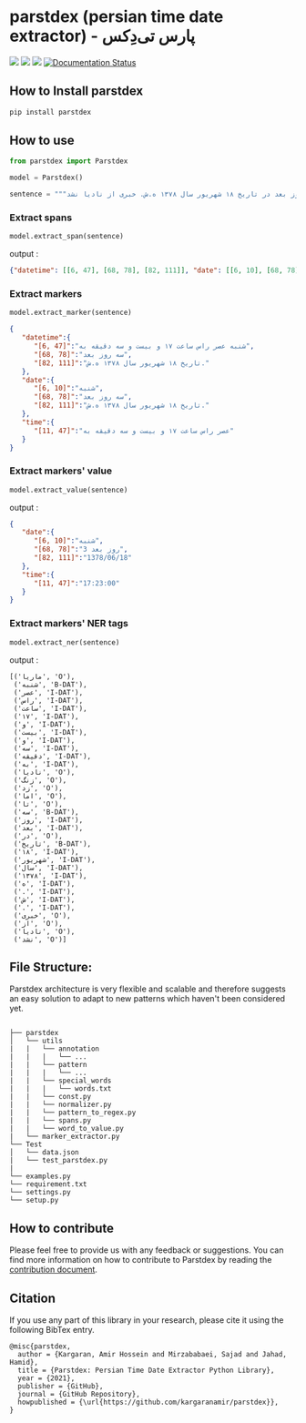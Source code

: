 # parstdex (persian time date extractor) - پارس تی‌دِکس

![](https://badgen.net/pypi/v/parstdex) ![](https://badgen.net/pypi/license/parstdex) ![](https://badgen.net/pypi/python/parstdex) [![Documentation Status](https://readthedocs.org/projects/parstdex/badge/?version=latest)](https://parstdex.readthedocs.io/en/latest/?badge=latest)

## How to Install parstdex

```bash
pip install parstdex
```

## How to use

```python
from parstdex import Parstdex

model = Parstdex()

sentence = """ماریا شنبه عصر راس ساعت ۱۷ و بیست و سه دقیقه به نادیا زنگ زد اما تا سه روز بعد در تاریخ ۱۸ شهریور سال ۱۳۷۸ ه.ش. خبری از نادیا نشد"""
```
### Extract spans
```python
model.extract_span(sentence)
```
output :
```json
{"datetime": [[6, 47], [68, 78], [82, 111]], "date": [[6, 10], [68, 78], [82, 111]], "time": [[11, 47]]}
```

### Extract markers
```python
model.extract_marker(sentence)
```

```json
{
   "datetime":{
      "[6, 47]":"شنبه عصر راس ساعت ۱۷ و بیست و سه دقیقه به",
      "[68, 78]":"سه روز بعد",
      "[82, 111]":"تاریخ ۱۸ شهریور سال ۱۳۷۸ ه.ش."
   },
   "date":{
      "[6, 10]":"شنبه",
      "[68, 78]":"سه روز بعد",
      "[82, 111]":"تاریخ ۱۸ شهریور سال ۱۳۷۸ ه.ش."
   },
   "time":{
      "[11, 47]":"عصر راس ساعت ۱۷ و بیست و سه دقیقه به"
   }
}
```

### Extract markers' value
```python
model.extract_value(sentence)
```
output :
```json
{
   "date":{
      "[6, 10]":"شنبه",
      "[68, 78]":"3 روز بعد",
      "[82, 111]":"1378/06/18"
   },
   "time":{
      "[11, 47]":"17:23:00"
   }
}
```
### Extract markers' NER tags
```python
model.extract_ner(sentence)
```
output :
```
[('ماریا', 'O'),
 ('شنبه', 'B-DAT'),
 ('عصر', 'I-DAT'),
 ('راس', 'I-DAT'),
 ('ساعت', 'I-DAT'),
 ('۱۷', 'I-DAT'),
 ('و', 'I-DAT'),
 ('بیست', 'I-DAT'),
 ('و', 'I-DAT'),
 ('سه', 'I-DAT'),
 ('دقیقه', 'I-DAT'),
 ('به', 'I-DAT'),
 ('نادیا', 'O'),
 ('زنگ', 'O'),
 ('زد', 'O'),
 ('اما', 'O'),
 ('تا', 'O'),
 ('سه', 'B-DAT'),
 ('روز', 'I-DAT'),
 ('بعد', 'I-DAT'),
 ('در', 'O'),
 ('تاریخ', 'B-DAT'),
 ('۱۸', 'I-DAT'),
 ('شهریور', 'I-DAT'),
 ('سال', 'I-DAT'),
 ('۱۳۷۸', 'I-DAT'),
 ('ه', 'I-DAT'),
 ('.', 'I-DAT'),
 ('ش', 'I-DAT'),
 ('.', 'I-DAT'),
 ('خبری', 'O'),
 ('از', 'O'),
 ('نادیا', 'O'),
 ('نشد', 'O')]

```


## File Structure:
Parstdex architecture is very flexible and scalable and therefore suggests an easy solution to adapt to new patterns which haven't been considered yet.
```

├── parstdex                 
│   └── utils
|   |   └── annotation
|   |   |   └── ...
|   |   └── pattern
|   |   |   └── ...
|   |   └── special_words
|   |   |   └── words.txt
|   |   └── const.py
|   |   └── normalizer.py
|   |   └── pattern_to_regex.py
|   |   └── spans.py
|   |   └── word_to_value.py
|   └── marker_extractor.py
└── Test           
│   └── data.json
|   └── test_parstdex.py
|      
└── examples.py
└── requirement.txt
└── settings.py
└── setup.py
```

## How to contribute

Please feel free to provide us with any feedback or suggestions.  You can find more information on how to contribute to Parstdex by reading the 
[contribution document](https://github.com/kargaranamir/parstdex/blob/main/contributing.md).

## Citation
If you use any part of this library in your research, please cite it using the following BibTex entry.
```
@misc{parstdex,
  author = {Kargaran, Amir Hossein and Mirzababaei, Sajad and Jahad, Hamid},
  title = {Parstdex: Persian Time Date Extractor Python Library},
  year = {2021},
  publisher = {GitHub},
  journal = {GitHub Repository},
  howpublished = {\url{https://github.com/kargaranamir/parstdex}},
}
```
